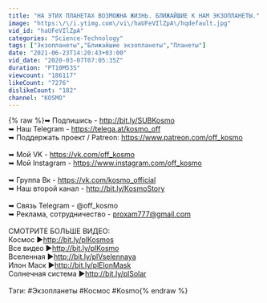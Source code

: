 ```yaml
---
title: "НА ЭТИХ ПЛАНЕТАХ ВОЗМОЖНА ЖИЗНЬ. БЛИЖАЙШИЕ К НАМ ЭКЗОПЛАНЕТЫ."
image: "https:\/\/i.ytimg.com\/vi\/haUFeVIlZpA\/hqdefault.jpg"
vid_id: "haUFeVIlZpA"
categories: "Science-Technology"
tags: ["Экзопланеты","Ближайшие экзопланеты","Планеты"]
date: "2021-06-23T14:20:43+03:00"
vid_date: "2020-03-07T07:05:35Z"
duration: "PT10M53S"
viewcount: "186117"
likeCount: "7276"
dislikeCount: "182"
channel: "KOSMO"
---
```

{% raw %}➥ Подпишись - <a rel="nofollow" target="blank" href="http://bit.ly/SUBKosmo">http://bit.ly/SUBKosmo</a><br />➥ Наш Telegram - <a rel="nofollow" target="blank" href="https://telega.at/kosmo_off">https://telega.at/kosmo_off</a><br />➥ Поддержать проект / Patreon: <a rel="nofollow" target="blank" href="https://www.patreon.com/off_kosmo">https://www.patreon.com/off_kosmo</a><br /><br />➥ Мой VK - <a rel="nofollow" target="blank" href="https://vk.com/off_kosmo">https://vk.com/off_kosmo</a><br />➥ Мой Instagram - <a rel="nofollow" target="blank" href="https://www.instagram.com/off_kosmo">https://www.instagram.com/off_kosmo</a><br /><br />➥ Группа Вк - <a rel="nofollow" target="blank" href="https://vk.com/kosmo_official">https://vk.com/kosmo_official</a><br />➥ Наш второй канал - <a rel="nofollow" target="blank" href="http://bit.ly/KosmoStory">http://bit.ly/KosmoStory</a><br /><br />➥ Связь Telegram - @off_kosmo<br />➥ Реклама, сотрудничество - proxam777@gmail.com<br /><br />СМОТРИТЕ БОЛЬШЕ ВИДЕО:<br />Космос ►<a rel="nofollow" target="blank" href="http://bit.ly/plKosmos">http://bit.ly/plKosmos</a><br />Все видео ►<a rel="nofollow" target="blank" href="http://bit.ly/plKosmo">http://bit.ly/plKosmo</a><br />Вселенная ►<a rel="nofollow" target="blank" href="http://bit.ly/plVselennaya">http://bit.ly/plVselennaya</a><br />Илон Маск ►<a rel="nofollow" target="blank" href="http://bit.ly/plElonMask">http://bit.ly/plElonMask</a><br />Солнечная система ►<a rel="nofollow" target="blank" href="http://bit.ly/plSolar">http://bit.ly/plSolar</a><br /><br />Тэги: #Экзопланеты #Космос #Kosmo{% endraw %}
